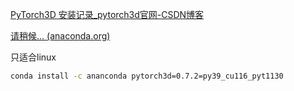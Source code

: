 [PyTorch3D 安装记录_pytorch3d官网-CSDN博客](https://blog.csdn.net/weixin_43891061/article/details/131211465)

[请稍候… (anaconda.org)](https://anaconda.org/pytorch3d/pytorch3d/files?page=2)



只适合linux

```bash
conda install -c ananconda pytorch3d=0.7.2=py39_cu116_pyt1130
```